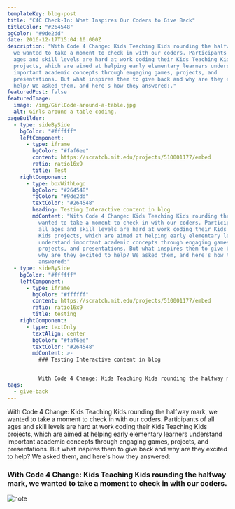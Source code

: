 ```yaml
---
templateKey: blog-post
title: "C4C Check-In: What Inspires Our Coders to Give Back"
titleColor: "#264548"
bgColor: "#9de2dd"
date: 2016-12-17T15:04:10.000Z
description: "With Code 4 Change: Kids Teaching Kids rounding the halfway mark,
  we wanted to take a moment to check in with our coders. Participants of all
  ages and skill levels are hard at work coding their Kids Teaching Kids
  projects, which are aimed at helping early elementary learners understand
  important academic concepts through engaging games, projects, and
  presentations. But what inspires them to give back and why are they excited to
  help? We asked them, and here's how they answered:."
featuredPost: false
featuredImage:
  image: /img/GirlCode-around-a-table.jpg
  alt: Girls around a table coding.
pageBuilder:
  - type: sideBySide
    bgColor: "#ffffff"
    leftComponent:
      - type: iframe
        bgColor: "#faf6ee"
        content: https://scratch.mit.edu/projects/510001177/embed
        ratio: ratio16x9
        title: Test
    rightComponent:
      - type: boxWithLogo
        bgColor: "#264548"
        fgColor: "#9de2dd"
        textColor: "#264548"
        heading: Testing Interactive content in blog
        mdContent: "With Code 4 Change: Kids Teaching Kids rounding the halfway mark, we
          wanted to take a moment to check in with our coders. Participants of
          all ages and skill levels are hard at work coding their Kids Teaching
          Kids projects, which are aimed at helping early elementary learners
          understand important academic concepts through engaging games,
          projects, and presentations. But what inspires them to give back and
          why are they excited to help? We asked them, and here's how they
          answered:"
  - type: sideBySide
    bgColor: "#ffffff"
    leftComponent:
      - type: iframe
        bgColor: "#ffffff"
        content: https://scratch.mit.edu/projects/510001177/embed
        ratio: ratio16x9
        title: testing
    rightComponent:
      - type: textOnly
        textAlign: center
        bgColor: "#faf6ee"
        textColor: "#264548"
        mdContent: >-
          ### Testing Interactive content in blog


          With Code 4 Change: Kids Teaching Kids rounding the halfway mark, we wanted to take a moment to check in with our coders. Participants of all ages and skill levels are hard at work coding their Kids Teaching Kids projects, which are aimed at helping early elementary learners understand important academic concepts through engaging games, projects, and presentations. But what inspires them to give back and why are they excited to help? We asked them, and here's how they answered:
tags:
  - give-back
---
```


With Code 4 Change: Kids Teaching Kids rounding the halfway mark, we wanted to
take a moment to check in with our coders. Participants of all ages and skill
levels are hard at work coding their Kids Teaching Kids projects, which are
aimed at helping early elementary learners understand important academic
concepts through engaging games, projects, and presentations. But what inspires
them to give back and why are they excited to help? We asked them, and here's
how they answered:

### With Code 4 Change: Kids Teaching Kids rounding the halfway mark, we wanted to take a moment to check in with our coders.

![note](/img/accomplished.jpg)
